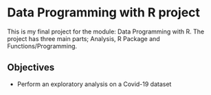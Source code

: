 # Data Programming with R project
This is my final project for the module: Data Programming with R. The project has three main parts; Analysis, R Package and Functions/Programming.

## Objectives
- Perform an exploratory analysis on a Covid-19 dataset 
